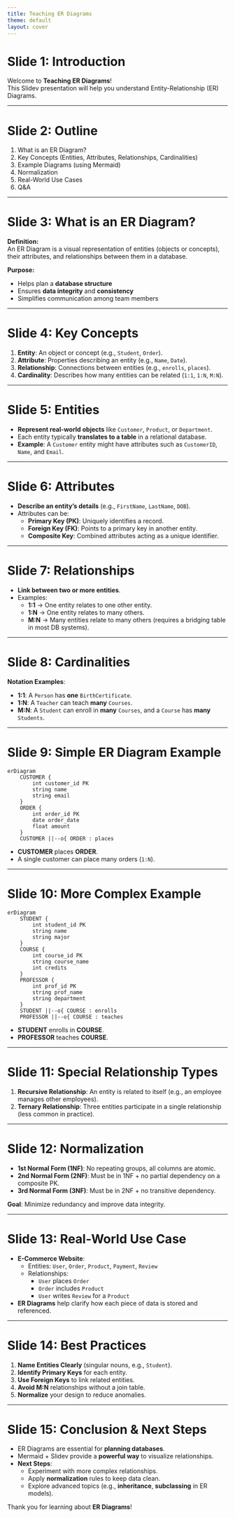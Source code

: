 ```yaml
---
title: Teaching ER Diagrams
theme: default
layout: cover
---
```


# Slide 1: Introduction
Welcome to **Teaching ER Diagrams**!  
This Slidev presentation will help you understand Entity-Relationship (ER) Diagrams.

---

# Slide 2: Outline
1. What is an ER Diagram?
2. Key Concepts (Entities, Attributes, Relationships, Cardinalities)
3. Example Diagrams (using Mermaid)
4. Normalization
5. Real-World Use Cases
6. Q&A

---

# Slide 3: What is an ER Diagram?
**Definition:**  
An ER Diagram is a visual representation of entities (objects or concepts), their attributes, and relationships between them in a database.

**Purpose:**  
- Helps plan a **database structure**  
- Ensures **data integrity** and **consistency**  
- Simplifies communication among team members

---

# Slide 4: Key Concepts
1. **Entity**: An object or concept (e.g., `Student`, `Order`).
2. **Attribute**: Properties describing an entity (e.g., `Name`, `Date`).
3. **Relationship**: Connections between entities (e.g., `enrolls`, `places`).
4. **Cardinality**: Describes how many entities can be related (`1:1`, `1:N`, `M:N`).

---

# Slide 5: Entities
- **Represent real-world objects** like `Customer`, `Product`, or `Department`.
- Each entity typically **translates to a table** in a relational database.
- **Example**: A `Customer` entity might have attributes such as `CustomerID`, `Name`, and `Email`.

---

# Slide 6: Attributes
- **Describe an entity’s details** (e.g., `FirstName`, `LastName`, `DOB`).
- Attributes can be:
  - **Primary Key (PK)**: Uniquely identifies a record.
  - **Foreign Key (FK)**: Points to a primary key in another entity.
  - **Composite Key**: Combined attributes acting as a unique identifier.

---

# Slide 7: Relationships
- **Link between two or more entities**.
- Examples:
  - **1:1** → One entity relates to one other entity.
  - **1:N** → One entity relates to many others.
  - **M:N** → Many entities relate to many others (requires a bridging table in most DB systems).

---

# Slide 8: Cardinalities
**Notation Examples**:
- **1:1**: A `Person` has **one** `BirthCertificate`.
- **1:N**: A `Teacher` can teach **many** `Courses`.
- **M:N**: A `Student` can enroll in **many** `Courses`, and a `Course` has **many** `Students`.

---

# Slide 9: Simple ER Diagram Example
```mermaid
erDiagram
    CUSTOMER {
        int customer_id PK
        string name
        string email
    }
    ORDER {
        int order_id PK
        date order_date
        float amount
    }
    CUSTOMER ||--o{ ORDER : places
```

- **CUSTOMER** places **ORDER**.
- A single customer can place many orders (`1:N`).

---

# Slide 10: More Complex Example
```mermaid
erDiagram
    STUDENT {
        int student_id PK
        string name
        string major
    }
    COURSE {
        int course_id PK
        string course_name
        int credits
    }
    PROFESSOR {
        int prof_id PK
        string prof_name
        string department
    }
    STUDENT ||--o{ COURSE : enrolls
    PROFESSOR ||--o{ COURSE : teaches
```
- **STUDENT** enrolls in **COURSE**.
- **PROFESSOR** teaches **COURSE**.

---

# Slide 11: Special Relationship Types
1. **Recursive Relationship**: An entity is related to itself (e.g., an employee manages other employees).
2. **Ternary Relationship**: Three entities participate in a single relationship (less common in practice).

---

# Slide 12: Normalization
- **1st Normal Form (1NF)**: No repeating groups, all columns are atomic.
- **2nd Normal Form (2NF)**: Must be in 1NF + no partial dependency on a composite PK.
- **3rd Normal Form (3NF)**: Must be in 2NF + no transitive dependency.

**Goal**: Minimize redundancy and improve data integrity.

---

# Slide 13: Real-World Use Case
- **E-Commerce Website**:
  - Entities: `User`, `Order`, `Product`, `Payment`, `Review`
  - Relationships:
    - `User` places `Order`
    - `Order` includes `Product`
    - `User` writes `Review` for a `Product`
- **ER Diagrams** help clarify how each piece of data is stored and referenced.

---

# Slide 14: Best Practices
1. **Name Entities Clearly** (singular nouns, e.g., `Student`).
2. **Identify Primary Keys** for each entity.
3. **Use Foreign Keys** to link related entities.
4. **Avoid M:N** relationships without a join table.
5. **Normalize** your design to reduce anomalies.

---

# Slide 15: Conclusion & Next Steps
- ER Diagrams are essential for **planning databases**.
- Mermaid + Slidev provide a **powerful way** to visualize relationships.
- **Next Steps**:
  - Experiment with more complex relationships.
  - Apply **normalization** rules to keep data clean.
  - Explore advanced topics (e.g., **inheritance**, **subclassing** in ER models).

Thank you for learning about **ER Diagrams**! 